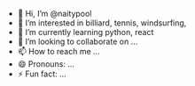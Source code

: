 - 👋 Hi, I’m @naitypool
- 👀 I’m interested in billiard, tennis, windsurfing, 
- 🌱 I’m currently learning python, react
- 💞️ I’m looking to collaborate on ...
- 📫 How to reach me ...
- 😄 Pronouns: ...
- ⚡ Fun fact: ...

<!---
naitypool/naitypool is a ✨ special ✨ repository because its `README.md` (this file) appears on your GitHub profile.
You can click the Preview link to take a look at your changes.
--->
